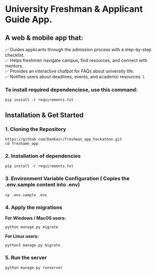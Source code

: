 # University Freshman &amp; Applicant Guide App.
## A web & mobile app that:

✅ Guides applicants through the admission process with a step-by-step checklist. \
✅ Helps freshmen navigate campus, find resources, and connect with mentors.\
✅ Provides an interactive chatbot for FAQs about university life. \
✅ Notifies users about deadlines, events, and academic resources. \

### To install required dependenciese, use this command: 

```pip install -r requirements.txt```

## Installation & Get Started
### 1. Cloning the Repository
```
https://github.com/DanKair/freshman_app_hackathon.git
cd freshamn_app
```
### 2. Installation of dependencies
```
pip install -r requirements.txt
```

### 3. Environment Variable Configuration ( Copies the .env.sample content into .env)
```
cp .env.sample .env
```
### 4. Apply the migrations
**For Windows / MacOS users:**
```
python manage.py migrate
```
**For Linux users:**
```
python3 manage.py migrate
```
### 5. Run the server
```
python manage.py runserver
```
